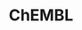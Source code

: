 ---
layout: default
bigquery: https://console.cloud.google.com/bigquery?p=patents-public-data&d=ebi_chembl&page=dataset
citation: '"The ChEMBL database in 2017." Anna Gaulton, Anne Hersey, Michał Nowotka,
  A Patrícia Bento, Jon Chambers, David Mendez, Prudence Mutowo, Francis Atkinson,
  Louisa J Bellis, Elena Cibrián-Uhalte, Mark Davies, Nathan Dedman, Anneli Karlsson,
  María Paula Magariños, John P Overington, George Papadatos, Ines Smit, Andrew R
  Leach Nucleic acids Research (2017) 45 (Database Issue), D945-D954'
contributors: European Bioinformatics Institute
cost: None
description: ChEMBL Data is a manually curated database of small molecules used in
  drug discovery, including information about existing patented drugs.
documentation: 'schema: https://www.ebi.ac.uk/chembl/db_schema


  '
last_edit: 04/09/2022, 12:10:05
location: https://console.cloud.google.com/marketplace/product/google_patents_public_datasets/chembl
maintained_by: EMBL-EBI, an outstation of European Molecular Biology Laboratory
related_publications: '

  ChEMBL: towards direct deposition of bioassay data.


  Mendez D, Gaulton A, Bento AP, Chambers J, De Veij M, Félix E, Magariños MP, Mosquera
  JF, Mutowo P, Nowotka M, Gordillo-Marañón M, Hunter F, Junco L, Mugumbate G, Rodriguez-Lopez
  M, Atkinson F, Bosc N, Radoux CJ, Segura-Cabrera A, Hersey A, Leach AR.


  — Nucleic Acids Res. 2019; 47(D1):D930-D940. doi: 10.1093/nar/gky1075

  '
schema_fields:
- bao_format
- type
- abstract
- mc_organism
- cell_name
- idx
- short_name
- isoform
- num_alerts
- assay_strain
- downgraded
- uo_units
- strength
- parent_id
- parent_go_id
- mc_tax_id
- actsm_id
- res_stem_id
- qudt_units
- text_value
- tid_fixed
- src_description
- cpd_str_alert_id
- enzyme_name
- accession
- parent_type
- normal_range_min
- assay_test_type
- published_units
- standard_relation
- num_lipinski_ro5_violations
- record_id
- withdrawn_country
- prodrug
- normal_range_max
- qed_weighted
- go_id
- efo_term
- pathway_id
- variant_id
- patent_use_code
- ddd_value
- chembl_id
- stem_class
- mc_target_name
- acd_most_bpka
- company
- active_molregno
- compsyn_id
- l8
- component_synonym
- pref_name
- published_relation
- level1
- availability_type
- targrel_id
- full_mwt
- standard_units
- co_stem_id
- psa
- status
- applicant_full_name
- protein_class_id
- acd_logp
- standard_upper_value
- potential_duplicate
- mw_freebase
- aromatic_rings
- mc_target_type
- creation_date
- cx_logd
- species_group_flag
- warning_type
- comp_class_id
- first_page
- full_molformula
- l5
- prediction_method
- irac_code
- level2_description
- rtb
- cell_ontology_id
- protclasssyn_id
- curation_comment
- published_value
- acd_logd
- major_class
- result_flag
- approval_date
- parent_molregno
- ro3_pass
- who_name
- max_phase
- structure_type
- mol_frac_id
- mutation
- protein_class_synonym
- assay_param_id
- warning_year
- assay_type
- priority
- dosage_form
- first_in_class
- met_conversion
- aidx
- cell_source_organism
- warnref_id
- tax_id
- assay_id
- tid
- publication_number
- syn_type
- caloha_id
- clo_id
- toid
- cx_logp
- compound_key
- previous_company
- src_assay_id
- curated_by
- molecule_type
- pubmed_id
- last_active
- product_id
- usan_stem
- indref_id
- withdrawn_class
- ref_id
- confidence
- db_version
- src_id
- level3
- patent_no
- pathway_key
- sei
- relationship_desc
- l7
- first_approval
- targcomp_id
- inorganic_flag
- predbind_id
- alert_id
- warning_country
- title
- cell_source_tissue
- met_id
- end_position
- uberon_id
- assay_organism
- frac_class_id
- research_stem
- nda_type
- lle
- molfile
- usan_stem_id
- assay_cell_type
- relationship
- log_id
- ddd_admr
- level1_description
- parameter_value
- molecular_species
- molecular_mechanism
- num_ro5_violations
- mesh_heading
- path
- domain_id
- standard_flag
- db_source
- patent_expire_date
- usan_substem
- usan_stem_definition
- upper_value
- max_phase_for_ind
- compd_id
- entity_id
- bei
- pchembl_value
- assay_tissue
- efo_id
- ad_type
- indication_class
- who_extra
- l1
- rgid
- sequence
- source_domain_id
- assay_category
- start_position
- dosed_ingredient
- stem
- doc_id
- molregno
- topical
- warning_id
- smid
- level4
- warning_class
- version
- withdrawn_year
- ref_type
- assay_class_id
- relation
- metref_id
- target_mapping
- confidence_score
- updated_by
- ap_id
- ass_cls_map_id
- protein_class_desc
- route
- volume
- bto_id
- l3
- published_type
- set_name
- helm_notation
- hba_lipinski
- metabolite_record_id
- molsyn_id
- organism
- acd_most_apka
- submission_date
- level2
- mecref_id
- src_compound_id
- frac_code
- site_residues
- cl_lincs_id
- l2
- mw_monoisotopic
- chebi_par_id
- activity_id
- active_ingredient
- bao_id
- ridx
- cx_most_bpka
- ddd_comment
- level3_description
- tissue_id
- cell_description
- prod_pat_id
- cidx
- homologue
- enzyme_tid
- source
- level4_description
- natural_product
- hrac_code
- ddd_units
- assay_desc
- subgroup
- related_tid
- parameter_type
- target_desc
- mechanism_comment
- activity_count
- usan_year
- mesh_id
- drug_record_id
- mol_irac_id
- description
- domain_description
- annotation
- compound_name
- target_type
- sequence_md5sum
- doc_type
- action_type
- as_id
- irac_class_id
- journal
- mol_atc_id
- standard_text_value
- assay_subcellular_fraction
- atc_code
- std_act_id
- units
- hba
- value
- activity_comment
- sitecomp_id
- class_type
- issue
- ingredient
- level5
- alert_set_id
- site_name
- alogp
- ddd_id
- stat
- authors
- ref_url
- biocomp_id
- met_comment
- standard_value
- tbl
- class_level
- hrac_class_id
- assay_source
- updated_on
- mc_target_accession
- job_id
- l4
- cell_id
- warning_description
- standard_type
- assay_tax_id
- src_short_name
- site_id
- comments
- canonical_smiles
- mechanism_of_action
- black_box_warning
- drugind_id
- cellosaurus_id
- therapeutic_flag
- chirality
- trade_name
- domain_type
- component_id
- delist_flag
- component_type
- data_validity_comment
- withdrawn_flag
- le
- comp_go_id
- polymer_flag
- oc_id
- substrate_record_id
- patent_id
- relationship_type
- mol_hrac_id
- direct_interaction
- selectivity_comment
- hbd_lipinski
- doi
- label
- binding_site_comment
- oral
- innovator_company
- bao_endpoint
- heavy_atoms
- alert_name
- withdrawn_reason
- orig_description
- entity_type
- l6
- drug_product_flag
- smarts
- hbd
- aspect
- definition
- country
- disease_efficacy
- year
- name
- parenteral
- synonyms
- last_page
- cell_source_tax_id
- standard_inchi_key
- drug_substance_flag
- cx_most_apka
- domain_name
- standard_inchi
- formulation_id
- mec_id
shortname: chembl
tags:
- biotechnology
- health
- chemical
- bioinformatics
- medical
terms_of_use: CC BY-SA 3.0
title: ChEMBL
uuid: e232a192-965c-4ec9-904c-155b6dfe56c5
---